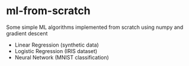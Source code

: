 # ml-from-scratch

Some simple ML algorithms implemented from scratch using numpy and gradient descent
* Linear Regression (synthetic data)
* Logistic Regression (IRIS dataset)
* Neural Network (MNIST classification)
